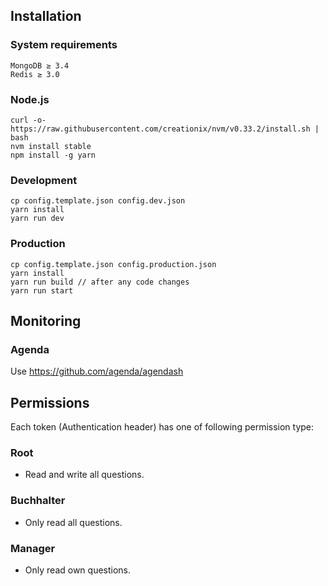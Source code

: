 ## Installation
### System requirements
```
MongoDB ≥ 3.4
Redis ≥ 3.0
```
### Node.js
```
curl -o- https://raw.githubusercontent.com/creationix/nvm/v0.33.2/install.sh | bash
nvm install stable
npm install -g yarn
```


### Development
```
cp config.template.json config.dev.json
yarn install
yarn run dev
```
### Production
```
cp config.template.json config.production.json
yarn install
yarn run build // after any code changes
yarn run start
```

## Monitoring
### Agenda
Use https://github.com/agenda/agendash

## Permissions

Each token (Authentication header) has one of following permission type:
### Root
- Read and write all questions.
### Buchhalter
- Only read all questions.
### Manager
- Only read own questions.